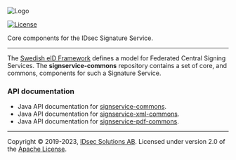 ![Logo](https://idsec-solutions.github.io/signservice-integration-api/img/idsec.png)

[![License](https://img.shields.io/badge/License-Apache%202.0-blue.svg)](https://opensource.org/licenses/Apache-2.0)

Core components for the IDsec Signature Service.

---

The [Swedish eID Framework](https://docs.swedenconnect.se/technical-framework/) defines a model for Federated Central Signing Services. The **signservice-commons** repository contains a set of core, and commons, components for such a Signature Service.

### API documentation

* Java API documentation for [signservice-commons](javadoc/signservice-commons).
* Java API documentation for [signservice-xml-commons](javadoc/xml-commons).
* Java API documentation for [signservice-pdf-commons](javadoc/pdf-commons).

---Copyright &copy; 2019-2023, [IDsec Solutions AB](http://www.idsec.se). Licensed under version 2.0 of the [Apache License](http://www.apache.org/licenses/LICENSE-2.0).
